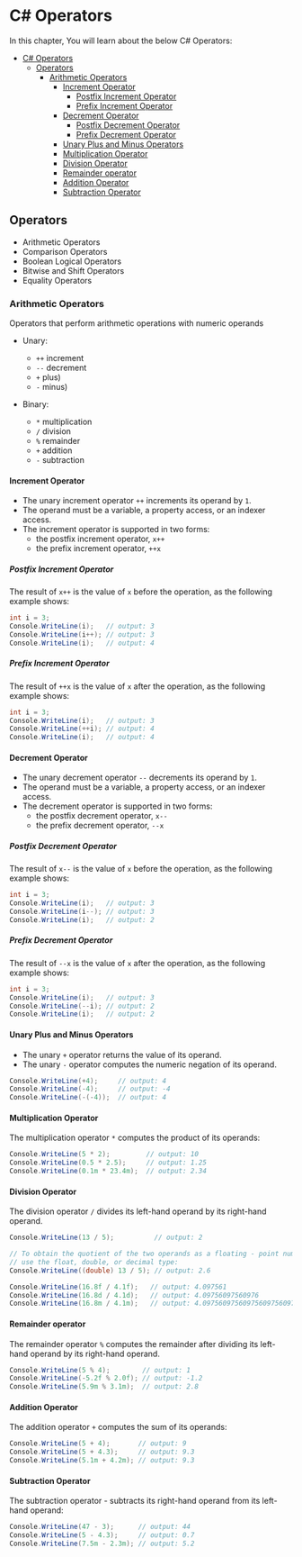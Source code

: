 
# C# Operators

In this chapter, You will learn about the below C# Operators: 

- [C# Operators](#c-operators)
  - [Operators](#operators)
    - [Arithmetic Operators](#arithmetic-operators)
      - [Increment Operator](#increment-operator)
        - [Postfix Increment Operator](#postfix-increment-operator)
        - [Prefix Increment Operator](#prefix-increment-operator)
      - [Decrement Operator](#decrement-operator)
        - [Postfix Decrement Operator](#postfix-decrement-operator)
        - [Prefix Decrement Operator](#prefix-decrement-operator)
      - [Unary Plus and Minus Operators](#unary-plus-and-minus-operators)
      - [Multiplication Operator](#multiplication-operator)
      - [Division Operator](#division-operator)
      - [Remainder operator](#remainder-operator)
      - [Addition Operator](#addition-operator)
      - [Subtraction Operator](#subtraction-operator)

## Operators

* Arithmetic Operators 
* Comparison Operators
* Boolean Logical Operators
* Bitwise and Shift Operators
* Equality Operators

### Arithmetic Operators 

Operators that perform arithmetic operations with numeric operands

* Unary:
	* `++` increment
	* `--` decrement
	* `+` plus)
	* `-` minus)

* Binary:
	*  `*` multiplication
	*  `/` division
	*  `%` remainder
	*  `+` addition
	*  `-` subtraction

#### Increment Operator
* The unary increment operator `++` increments its operand by `1`. 
* The operand must be a variable, a property access, or an indexer access.
* The increment operator is supported in two forms: 
    * the postfix increment operator, `x++` 
    * the prefix increment operator, `++x`


##### Postfix Increment Operator

The result of `x++` is the value of `x` before the operation, as the following example shows:

```cs
int i = 3;
Console.WriteLine(i);   // output: 3
Console.WriteLine(i++); // output: 3
Console.WriteLine(i);   // output: 4
```

##### Prefix Increment Operator

The result of `++x` is the value of `x` after the operation, as the following example shows:

```cs
int i = 3;
Console.WriteLine(i);   // output: 3
Console.WriteLine(++i); // output: 4
Console.WriteLine(i);   // output: 4
```

#### Decrement Operator
* The unary decrement operator `--` decrements its operand by `1`. 
* The operand must be a variable, a property access, or an indexer access.
* The decrement operator is supported in two forms: 
    * the postfix decrement operator, `x--`
    * the prefix decrement operator, `--x`

##### Postfix Decrement Operator
The result of `x--` is the value of `x` before the operation, as the following example shows:

```cs
int i = 3;
Console.WriteLine(i);   // output: 3
Console.WriteLine(i--); // output: 3
Console.WriteLine(i);   // output: 2
```
##### Prefix Decrement Operator
The result of `--x` is the value of `x` after the operation, as the following example shows:

```cs
int i = 3;
Console.WriteLine(i);   // output: 3
Console.WriteLine(--i); // output: 2
Console.WriteLine(i);   // output: 2

```
#### Unary Plus and Minus Operators
* The unary `+` operator returns the value of its operand. 
* The unary `-` operator computes the numeric negation of its operand.

```cs
Console.WriteLine(+4);     // output: 4
Console.WriteLine(-4);     // output: -4
Console.WriteLine(-(-4));  // output: 4
```

#### Multiplication Operator
The multiplication operator `*` computes the product of its operands:

```cs
Console.WriteLine(5 * 2);         // output: 10
Console.WriteLine(0.5 * 2.5);     // output: 1.25
Console.WriteLine(0.1m * 23.4m);  // output: 2.34
```
#### Division Operator
The division operator `/` divides its left-hand operand by its right-hand operand.

```cs
Console.WriteLine(13 / 5);          // output: 2

// To obtain the quotient of the two operands as a floating - point number
// use the float, double, or decimal type:
Console.WriteLine((double) 13 / 5); // output: 2.6

Console.WriteLine(16.8f / 4.1f);   // output: 4.097561
Console.WriteLine(16.8d / 4.1d);   // output: 4.09756097560976
Console.WriteLine(16.8m / 4.1m);   // output: 4.0975609756097560975609756098
```

#### Remainder operator
The remainder operator `%` computes the remainder after dividing its left-hand operand by its right-hand operand.

```cs
Console.WriteLine(5 % 4);        // output: 1
Console.WriteLine(-5.2f % 2.0f); // output: -1.2
Console.WriteLine(5.9m % 3.1m);  // output: 2.8
```

#### Addition Operator
The addition operator `+` computes the sum of its operands:

``` cs
Console.WriteLine(5 + 4);       // output: 9
Console.WriteLine(5 + 4.3);     // output: 9.3
Console.WriteLine(5.1m + 4.2m); // output: 9.3
```

#### Subtraction Operator
The subtraction operator - subtracts its right-hand operand from its left-hand operand:

```cs
Console.WriteLine(47 - 3);      // output: 44
Console.WriteLine(5 - 4.3);     // output: 0.7
Console.WriteLine(7.5m - 2.3m); // output: 5.2
```